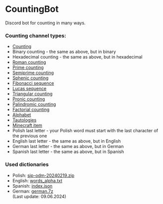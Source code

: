 # CountingBot
Discord bot for counting in many ways.

### Counting channel types:
- [Counting](https://oeis.org/A000027)
- Binary counting - the same as above, but in binary
- Hexadecimal counting - the same as above, but in hexadecimal
- [Roman counting](https://oeis.org/A006968/a006968.txt)
- [Prime counting](https://oeis.org/A000040)
- [Semiprime counting](https://oeis.org/A001358)
- [Sphenic counting](https://oeis.org/A007304)
- [Fibonacci sequence](https://oeis.org/A000045)
- [Lucas sequence](https://oeis.org/A000032)
- [Triangular counting](https://oeis.org/A000217)
- [Pronic counting](https://oeis.org/A002378)
- [Palindromic counting](https://oeis.org/A002113)
- [Factorial counting](https://oeis.org/A000142)
- [Alphabet](https://en.wikipedia.org/wiki/ISO_basic_Latin_alphabet)
- [Tautologies](https://matifilip.w.staszic.waw.pl/)
- [Minecraft item](https://jd.papermc.io/paper/1.20.4/org/bukkit/Material.html)
- Polish last letter - your Polish word must start with the last character of the previous one
- English last letter - the same as above, but in English
- German last letter - the same as above, but in German
- Spanish last letter - the same as above, but in Spanish

### Used dictionaries
- Polish: [sjp-odm-20240219.zip](https://sjp.pl/sl/odmiany/)
- English: [words_alpha.txt](https://github.com/dwyl/english-words/blob/master/words_alpha.txt)
- Spanish: [index.json](https://github.com/words/an-array-of-spanish-words/blob/master/index.json)
- German: [german.7z](https://sourceforge.net/projects/germandict/files/)
<br>(Last update: 09.06.2024)
